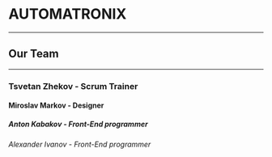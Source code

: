 # AUTOMATRONIX
<hr>

 ## Our Team
 <hr>
 
### Tsvetan Zhekov - Scrum Trainer
#### Miroslav Markov - Designer
##### Anton Kabakov - Front-End programmer
###### Alexander Ivanov - Front-End programmer


